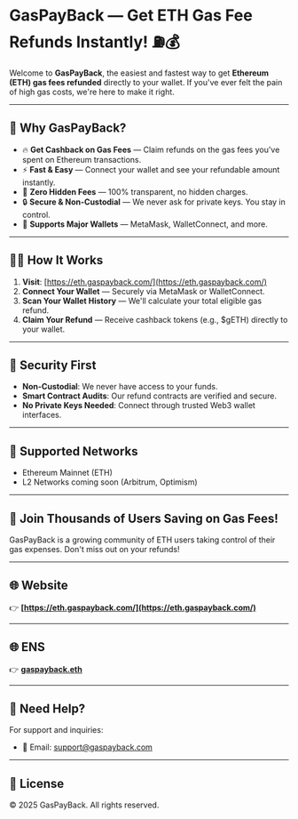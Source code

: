 # GasPayBack — Get ETH Gas Fee Refunds Instantly! ⛽💰

Welcome to **GasPayBack**, the easiest and fastest way to get **Ethereum (ETH) gas fees refunded** directly to your wallet. If you've ever felt the pain of high gas costs, we're here to make it right.

---

## 🌟 Why GasPayBack?

- 🔥 **Get Cashback on Gas Fees** — Claim refunds on the gas fees you've spent on Ethereum transactions.
- ⚡ **Fast & Easy** — Connect your wallet and see your refundable amount instantly.
- 💎 **Zero Hidden Fees** — 100% transparent, no hidden charges.
- 🔒 **Secure & Non-Custodial** — We never ask for private keys. You stay in control.
- 🚀 **Supports Major Wallets** — MetaMask, WalletConnect, and more.

---

## 🧑‍💻 How It Works

1. **Visit**: [https://eth.gaspayback.com/](https://eth.gaspayback.com/)
2. **Connect Your Wallet** — Securely via MetaMask or WalletConnect.
3. **Scan Your Wallet History** — We'll calculate your total eligible gas refund.
4. **Claim Your Refund** — Receive cashback tokens (e.g., $gETH) directly to your wallet.

---

## 🔐 Security First

- **Non-Custodial**: We never have access to your funds.
- **Smart Contract Audits**: Our refund contracts are verified and secure.
- **No Private Keys Needed**: Connect through trusted Web3 wallet interfaces.

---

## 🚀 Supported Networks

- Ethereum Mainnet (ETH)
- L2 Networks coming soon (Arbitrum, Optimism)

---

## 🎉 Join Thousands of Users Saving on Gas Fees!

GasPayBack is a growing community of ETH users taking control of their gas expenses. Don't miss out on your refunds!

---

## 🌐 Website

👉 **[https://eth.gaspayback.com/](https://eth.gaspayback.com/)**

---

## 🌐 ENS 

👉 **[gaspayback.eth](gaspayback.eth)**

---

## 📩 Need Help?

For support and inquiries:
- 📧 Email: support@gaspayback.com

---

## 📜 License

© 2025 GasPayBack. All rights reserved.

